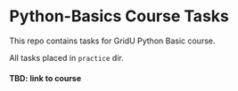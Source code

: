 # Python-Basics Course Tasks 
This repo contains tasks for GridU Python Basic course.

All tasks placed in `practice` dir.

#### TBD: link to course
